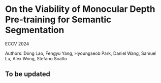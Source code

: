 # On the Viability of Monocular Depth Pre-training for Semantic Segmentation

ECCV 2024

Authors: Dong Lao, Fengyu Yang, Hyoungseob Park, Daniel Wang, Samuel Lu, Alex Wong, Stefano Soatto 

## To be updated
